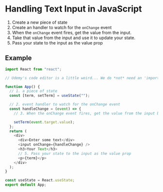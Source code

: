 # Handling Text Input in JavaScript

1. Create a new piece of state
2. Create an handler to watch for the `onChange` event
3. When the `onChange` event fires, get the value from the input.
4. Take that value from the input and use it to update your state.
5. Pass your state to the input as the value prop

## Example

```javascript
import React from "react";

// Udemy's code editor is a little weird... We do *not* need an 'import {useState}' line

function App() {
  // 1. a piece of state
  const [term, setTerm] = useState("");

  // 2. event handler to watch for the onChange event
  const handleChange = (event) => {
    // 3. When the onChange event fires, get the value from the input by referencing event.target.value and 4. update the state

    setTerm(event.target.value);
  };
  return (
    <div>
      <div>Enter some text</div>
      <input onChange={handleChange} />
      <h3>Your Text</h3>
      // 5. Pass your state to the input as the value prop
      <p>{term}</p>
    </div>
  );
}

const useState = React.useState;
export default App;
```
